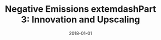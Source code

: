 ---
title: "Negative Emissions\textemdashPart 3: Innovation and Upscaling"
collection: publications
permalink: /publications/25
date: 2018-01-01
venue: "Environmental Research Letters"
citation: "Nemet, Gregory F., <b>Callaghan, Max W.</b>, Creutzig, Felix, Fuss, Sabine, Hartmann, Jens, Hilaire, Jérôme, Lamb, William F., Minx, Jan C., Rogers, Sophia, Smith, Pete. (2018). &quot;Negative Emissions\textemdashPart 3: Innovation and Upscaling.&quot; <i>Environmental Research Letters</i>. 13(6)."
doi: "10.1088/1748-9326/aabff4"
---